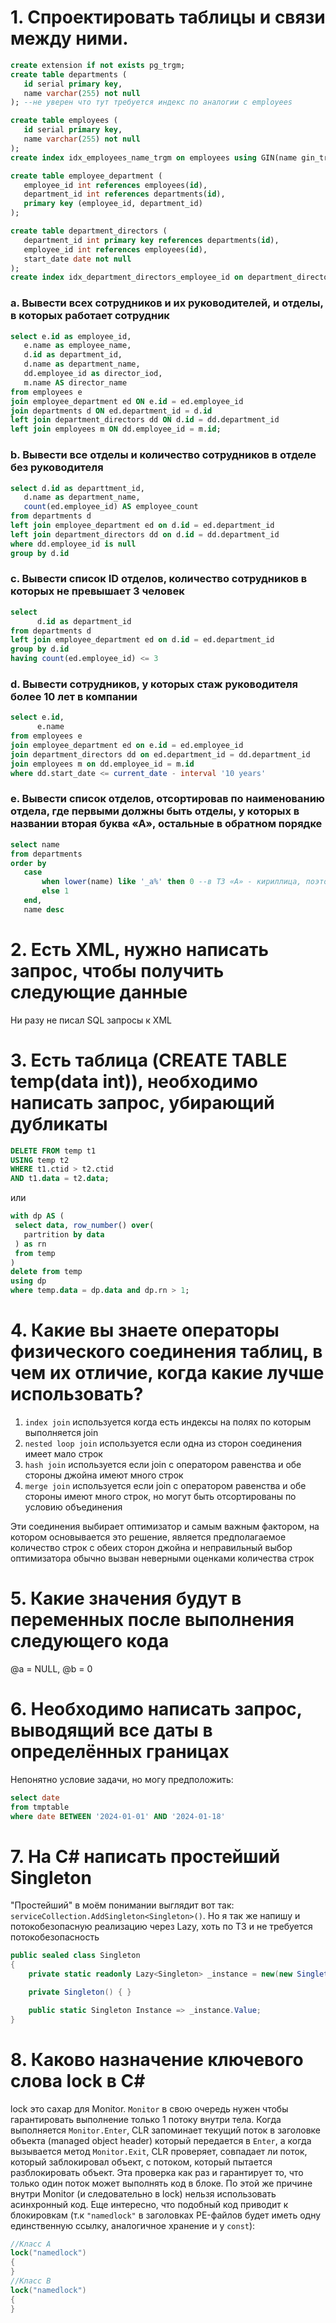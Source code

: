 # 1. Спроектировать таблицы и связи между ними. 
```sql
create extension if not exists pg_trgm;
create table departments (
   id serial primary key,
   name varchar(255) not null
); --не уверен что тут требуется индекс по аналогии с employees

create table employees (
   id serial primary key,
   name varchar(255) not null
);
create index idx_employees_name_trgm on employees using GIN(name gin_trgm_ops); --для поиска по name в формате like %%

create table employee_department (
   employee_id int references employees(id),
   department_id int references departments(id),
   primary key (employee_id, department_id)
);

create table department_directors (
   department_id int primary key references departments(id),
   employee_id int references employees(id),
   start_date date not null
);
create index idx_department_directors_employee_id on department_directors(employee_id);
```

### a. Вывести всех сотрудников и их руководителей, и отделы, в которых работает сотрудник
```sql
select e.id as employee_id,
   e.name as employee_name,
   d.id as department_id,
   d.name as department_name,
   dd.employee_id as director_iod,
   m.name AS director_name
from employees e
join employee_department ed ON e.id = ed.employee_id
join departments d ON ed.department_id = d.id
left join department_directors dd ON d.id = dd.department_id
left join employees m ON dd.employee_id = m.id;
```

### b. Вывести все отделы и количество сотрудников в отделе без руководителя 
```sql
select d.id as departtment_id,
   d.name as department_name,
   count(ed.employee_id) AS employee_count
from departments d
left join employee_department ed on d.id = ed.department_id
left join department_directors dd on d.id = dd.department_id
where dd.employee_id is null
group by d.id

```
### c. Вывести список ID отделов, количество сотрудников в которых не превышает 3 человек
```sql
select
      d.id as department_id
from departments d
left join employee_department ed on d.id = ed.department_id
group by d.id
having count(ed.employee_id) <= 3
```

### d. Вывести сотрудников, у которых стаж руководителя более 10 лет в компании
```sql
select e.id,
      e.name
from employees e
join employee_department ed on e.id = ed.employee_id
join department_directors dd on ed.department_id = dd.department_id
join employees m on dd.employee_id = m.id
where dd.start_date <= current_date - interval '10 years'
```

### e. Вывести список отделов, отсортировав по наименованию отдела, где первыми должны быть отделы, у которых в названии вторая буква «А», остальные в обратном порядке
```sql
select name
from departments
order by
   case
       when lower(name) like '_а%' then 0 --в ТЗ «А» - кириллица, поэтому сделал проверку только для неё. В ТЗ не написано, но я не учитываю регистр т.к отдел может являться аббревиатурой
       else 1
   end,
   name desc
```
# 2. Есть XML, нужно написать запрос, чтобы получить следующие данные
Ни разу не писал SQL запросы к XML
# 3. Есть таблица (CREATE TABLE temp(data int)), необходимо написать запрос, убирающий дубликаты
```sql
DELETE FROM temp t1
USING temp t2
WHERE t1.ctid > t2.ctid
AND t1.data = t2.data;
```
или
```sql
with dp AS (
 select data, row_number() over(
   partrition by data
 ) as rn
 from temp
)
delete from temp
using dp
where temp.data = dp.data and dp.rn > 1;
```
# 4. Какие вы знаете операторы физического соединения таблиц, в чем их отличие, когда какие лучше использовать?
1. `index join` используется когда есть индексы на полях по которым выполняется join
2. `nested loop join` используется если одна из сторон соединения имеет мало строк
3. `hash join` используется если join с оператором равенства и обе стороны джойна имеют много строк
4. `merge join` используется если join с оператором равенства и обе стороны имеют много строк, но могут быть отсортированы по условию объединения

Эти соединения выбирает оптимизатор и самым важным фактором, на котором основывается это решение, является предполагаемое количество строк с обеих сторон джойна и неправильный выбор оптимизатора обычно вызван неверными оценками количества строк

# 5. Какие значения будут в переменных после выполнения следующего кода
@a = NULL, @b = 0
# 6. Необходимо написать запрос, выводящий все даты в определённых границах
Непонятно условие задачи, но могу предположить:
```sql
select date 
from tmptable 
where date BETWEEN '2024-01-01' AND '2024-01-18' 
```

# 7. На C# написать простейший Singleton
"Простейший" в моём понимании выглядит вот так: `serviceCollection.AddSingleton<Singleton>()`. Но я так же напишу и потокобезопасную реализацию через Lazy, хоть по ТЗ и не требуется потокобезопасность
```csharp
public sealed class Singleton
{
    private static readonly Lazy<Singleton> _instance = new(new Singleton());

    private Singleton() { }

    public static Singleton Instance => _instance.Value;
}
```

# 8. Каково назначение ключевого слова lock в C#
lock это сахар для Monitor. `Monitor` в свою очередь нужен чтобы гарантировать выполнение только 1 потоку внутри тела. Когда выполняется `Monitor.Enter`, CLR запоминает текущий поток в заголовке объекта (managed object header) который передается в `Enter`, а когда вызывается метод `Monitor.Exit`, CLR проверяет, совпадает ли поток, который заблокировал объект, с потоком, который пытается разблокировать объект. Эта проверка как раз и гарантирует то, что только один поток может выполнять код в блоке. По этой же причине внутри Monitor (и следовательно в lock) нельзя использовать асинхронный код. Еще интересно, что подобный код приводит к блокировкам (т.к `"namedlock"` в заголовках PE-файлов будет иметь одну единственную ссылку, аналогичное хранение и у `const`):
```csharp
//Класс A
lock("namedlock")
{
}
//Класс B
lock("namedlock")
{
}
```
